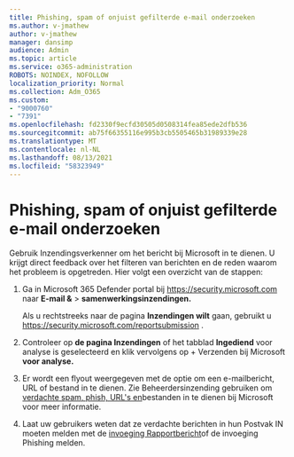 ```yaml
---
title: Phishing, spam of onjuist gefilterde e-mail onderzoeken
ms.author: v-jmathew
author: v-jmathew
manager: dansimp
audience: Admin
ms.topic: article
ms.service: o365-administration
ROBOTS: NOINDEX, NOFOLLOW
localization_priority: Normal
ms.collection: Adm_O365
ms.custom:
- "9000760"
- "7391"
ms.openlocfilehash: fd2330f9ecfd30505d0508314fea85ede2dfb536
ms.sourcegitcommit: ab75f66355116e995b3cb5505465b31989339e28
ms.translationtype: MT
ms.contentlocale: nl-NL
ms.lasthandoff: 08/13/2021
ms.locfileid: "58323949"
---
```

# <a name="investigate-phishing-spam-or-incorrectly-filtered-email"></a>Phishing, spam of onjuist gefilterde e-mail onderzoeken

Gebruik Inzendingsverkenner om het bericht bij Microsoft in te dienen. U krijgt direct feedback over het filteren van berichten en de reden waarom het probleem is opgetreden. Hier volgt een overzicht van de stappen:

1. Ga in Microsoft 365 Defender portal bij <https://security.microsoft.com> naar **E-mail &** \> **samenwerkingsinzendingen.**

   Als u rechtstreeks naar de pagina **Inzendingen wilt** gaan, gebruikt u <https://security.microsoft.com/reportsubmission> .

2. Controleer op **de pagina Inzendingen** of het tabblad **Ingediend** voor analyse is geselecteerd en klik vervolgens op + Verzenden bij Microsoft **voor analyse.**

3. Er wordt een flyout weergegeven met de optie om een e-mailbericht, URL of bestand in te dienen. Zie Beheerdersinzending gebruiken om [verdachte spam, phish, URL's en](https://docs.microsoft.com/microsoft-365/security/office-365-security/admin-submission)bestanden in te dienen bij Microsoft voor meer informatie.

4. Laat uw gebruikers weten dat ze verdachte berichten in hun Postvak IN moeten melden met de [invoeging Rapportbericht](https://docs.microsoft.com/microsoft-365/security/office-365-security/enable-the-report-message-add-in)of de invoeging Phishing melden.
